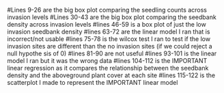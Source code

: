#Lines 9-26 are the big box plot comparing the seedling counts across invasion levels
#Lines 30-43 are the big box plot comparing the seedbank density across invasion levels
#lines 46-59 is a box plot of just the low invasion seedbank density
#lines 63-72 are the linear model I ran that is incorrect/not usable
#lines 75-78 is the wilcox test I ran to test if the low invasion sites are different than the no invasion sites (if we could reject a null hypothe sis of 0)
#lines 81-90 are not useful
#lines 93-101 is the linear model I ran but it was the wrong data
#lines 104-112 is the IMPORTANT linear regression as it compares the relationship between the seedbank density and the aboveground plant cover at each site
#lines 115-122 is the scatterplot I made to represent the IMPORTANT linear model
